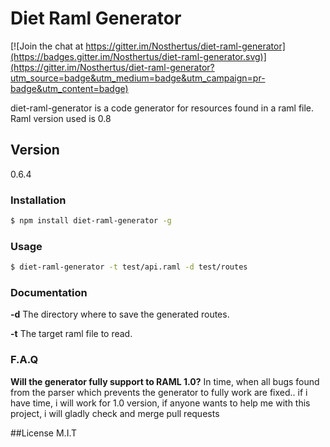 # Diet Raml Generator

[![Join the chat at https://gitter.im/Nosthertus/diet-raml-generator](https://badges.gitter.im/Nosthertus/diet-raml-generator.svg)](https://gitter.im/Nosthertus/diet-raml-generator?utm_source=badge&utm_medium=badge&utm_campaign=pr-badge&utm_content=badge)

diet-raml-generator is a code generator for resources found in a raml file.
Raml version used is 0.8

## Version

0.6.4

### Installation

```sh
$ npm install diet-raml-generator -g
```

### Usage
```sh
$ diet-raml-generator -t test/api.raml -d test/routes
```

### Documentation

**-d**
The directory where to save the generated routes.

**-t**
The target raml file to read.

### F.A.Q
**Will the generator fully support to RAML 1.0?**
In time, when all bugs found from the parser which prevents the generator to fully work are fixed.. if i have time, i will work for 1.0 version, if anyone wants to help me with this project, i will gladly check and merge pull requests

##License
M.I.T